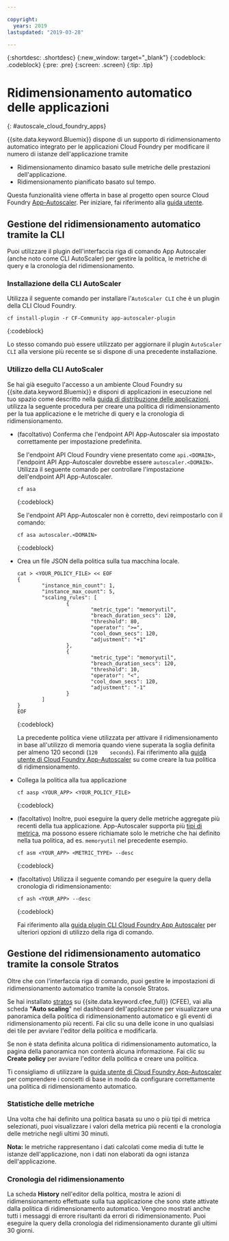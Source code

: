 ```yaml
---

copyright:
  years: 2019
lastupdated: "2019-03-28"

---
```


{:shortdesc: .shortdesc}
{:new_window: target="_blank"}
{:codeblock: .codeblock}
{:pre: .pre}
{:screen: .screen}
{:tip: .tip}

# Ridimensionamento automatico delle applicazioni
{: #autoscale_cloud_foundry_apps}

{{site.data.keyword.Bluemix}} dispone di un supporto di ridimensionamento automatico integrato per le applicazioni Cloud Foundry per modificare il numero di istanze dell'applicazione tramite  
  * Ridimensionamento dinamico basato sulle metriche delle prestazioni dell'applicazione.
  * Ridimensionamento pianificato basato sul tempo.

Questa funzionalità viene offerta in base al progetto open source Cloud Foundry [App-Autoscaler][autoscaler_project]. Per iniziare, fai riferimento alla [guida utente][autoscaler_user_guide]. 

## Gestione del ridimensionamento automatico tramite la CLI

Puoi utilizzare il plugin dell'interfaccia riga di comando App Autoscaler (anche noto come CLI AutoScaler) per gestire la politica, le metriche di query e la cronologia del ridimensionamento. 

### Installazione della CLI AutoScaler
Utilizza il seguente comando per installare l'`AutoScaler CLI` che è un plugin della CLI Cloud Foundry.  

``` 
cf install-plugin -r CF-Community app-autoscaler-plugin
```
{:codeblock} 

Lo stesso comando può essere utilizzato per aggiornare il plugin `AutoScaler CLI` alla versione più recente se si dispone di una precedente installazione. 

### Utilizzo della CLI AutoScaler

Se hai già eseguito l'accesso a un ambiente Cloud Foundry su {{site.data.keyword.Bluemix}} e disponi di applicazioni in esecuzione nel tuo spazio come descritto nella [guida di distribuzione delle applicazioni][deploy_app], utilizza la seguente procedura per creare una politica di ridimensionamento per la tua applicazione e le metriche di query e la cronologia di ridimensionamento. 

 *  (facoltativo) Conferma che l'endpoint API App-Autoscaler sia impostato correttamente per impostazione predefinita.  

    Se l'endpoint API Cloud Foundry viene presentato come `api.<DOMAIN>`, l'endpoint API App-Autoscaler dovrebbe essere `autoscaler.<DOMAIN>`.  
    Utilizza il seguente comando per controllare l'impostazione dell'endpoint API App-Autoscaler.

    ```
    cf asa
    ```
    {:codeblock} 

    Se l'endpoint API App-Autoscaler non è corretto, devi reimpostarlo con il comando:

    ```
    cf asa autoscaler.<DOMAIN>
    ```
    {:codeblock} 


*  Crea un file JSON della politica sulla tua macchina locale. 

    ```
    cat > <YOUR_POLICY_FILE> << EOF
    {
            "instance_min_count": 1,
            "instance_max_count": 5,
            "scaling_rules": [
                    {
                            "metric_type": "memoryutil",
                            "breach_duration_secs": 120,
                            "threshold": 80,
                            "operator": ">=",
                            "cool_down_secs": 120,
                            "adjustment": "+1"
                    },
                    {
                            "metric_type": "memoryutil",
                            "breach_duration_secs": 120,
                            "threshold": 10,
                            "operator": "<",
                            "cool_down_secs": 120,
                            "adjustment": "-1"
                    }
            ]
    }
    EOF
    ```
    {:codeblock} 

    La precedente politica viene utilizzata per attivare il ridimensionamento in base all'utilizzo di memoria quando viene superata la soglia definita per almeno 120 secondi (`120    seconds`).  Fai riferimento alla [guida utente di Cloud Foundry App-Autoscaler][autoscaler_user_guide] su come creare la tua politica di ridimensionamento.

*  Collega la politica alla tua applicazione

    ```
    cf aasp <YOUR_APP> <YOUR_POLICY_FILE>
    ```
    {:codeblock} 

*  (facoltativo) Inoltre, puoi eseguire la query delle metriche aggregate più recenti della tua applicazione. App-Autoscaler supporta più [tipi di metrica][metric_type], ma possono essere richiamate solo le metriche che hai definito nella tua politica, ad es. `memoryutil` nel precedente esempio.  

    ```
    cf asm <YOUR_APP> <METRIC_TYPE> --desc
    ```
    {:codeblock} 

*  (facoltativo) Utilizza il seguente comando per eseguire la query della cronologia di ridimensionamento:

    ```
    cf ash <YOUR_APP> --desc
    ```
    {:codeblock} 

    Fai riferimento alla [guida plugin CLI Cloud Foundry App Autoscaler][autoscaler_cli] per ulteriori opzioni di utilizzo della riga di comando. 


## Gestione del ridimensionamento automatico tramite la console Stratos 

Oltre che con l'interfaccia riga di comando, puoi gestire le impostazioni di ridimensionamento automatico tramite la console Stratos. 

Se hai installato [stratos][stratos] su {{site.data.keyword.cfee_full}} (CFEE), vai alla scheda **"Auto scaling**" nel dashboard dell'applicazione per visualizzare una panoramica della politica di ridimensionamento automatico e gli eventi di ridimensionamento più recenti.
Fai clic su una delle icone in uno qualsiasi dei tile per avviare l'editor della politica e modificarla.

Se non è stata definita alcuna politica di ridimensionamento automatico, la pagina della panoramica non conterrà alcuna informazione.  Fai clic su **Create policy** per avviare l'editor della politica e creare una politica.

Ti consigliamo di utilizzare la [guida utente di Cloud Foundry App-Autoscaler][autoscaler_user_guide] per comprendere i concetti di base in modo da configurare correttamente una politica di ridimensionamento automatico. 

### Statistiche delle metriche

Una volta che hai definito una politica basata su uno o più tipi di metrica selezionati, puoi visualizzare i valori della metrica più recenti e la cronologia delle metriche negli ultimi 30 minuti. 

**Nota:** le metriche rappresentano i dati calcolati come media di tutte le istanze dell'applicazione, non i dati non elaborati da ogni istanza dell'applicazione.
    
### Cronologia del ridimensionamento

La scheda **History** nell'editor della politica, mostra le azioni di ridimensionamento effettuate sulla tua applicazione che sono state attivate dalla politica di ridimensionamento automatico. Vengono mostrati anche tutti i messaggi di errore risultanti da errori di ridimensionamento. Puoi eseguire la query della cronologia del ridimensionamento durante gli ultimi 30 giorni. 


[autoscaler_project]: https://github.com/cloudfoundry-incubator/app-autoscaler
[autoscaler_user_guide]: https://github.com/cloudfoundry-incubator/app-autoscaler/blob/master/docs/Readme.md
[autoscaler_cli]: https://github.com/cloudfoundry-incubator/app-autoscaler-cli-plugin#cloud-foundry-cli-autoscaler-plug-in-
[metric_type]: https://github.com/cloudfoundry-incubator/app-autoscaler/blob/master/docs/Readme.md#metric-types
[deploy_app]: https://cloud.ibm.com/docs/cloud-foundry/deploy-apps.html#dep_apps
[stratos]: https://cloud.ibm.com/docs/cloud-foundry/getting-started.html#install-stratos
